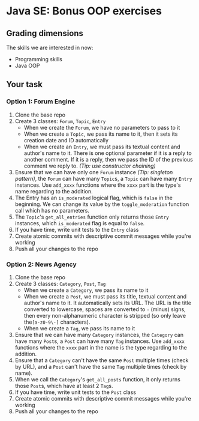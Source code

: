 # Java SE: Bonus OOP exercises

## Grading dimensions

The skills we are interested in now:

- Programming skills
- Java OOP

## Your task

### Option 1: Forum Engine

1. Clone the base repo
1. Create 3 classes: `Forum`, `Topic`, `Entry` 
   - When we create the `Forum`, we have no parameters to pass to it
   - When we create a `Topic`, we pass its name to it, then it sets its creation date and ID automatically
   - When we create an `Entry`, we must pass its textual content and author's name to it. There is one optional parameter if it is a reply to another comment. If it is a reply, then we pass the ID of the previous comment we reply to. *(Tip: use constructor chaining)*
1. Ensure that we can have only one `Forum` instance *(Tip: singleton pattern)*, the `Forum` can have many `Topic`s, a `Topic` can have many `Entry` instances. Use `add_xxxx` functions where the `xxxx` part is the type's name regarding to the addition.
1. The Entry has an `is_moderated` logical flag, which is `false` in the beginning. We can change its value by the `toggle_moderation` function call which has no parameters.
1. The `Topic`'s `get_all_entries` function only returns those `Entry` instances, which `is_moderated` flag is equal to `false`.
1. If you have time, write unit tests to the `Entry` class
1. Create atomic commits with descriptive commit messages while you're working
1. Push all your changes to the repo


### Option 2: News Agency

1. Clone the base repo
1. Create 3 classes: `Category`, `Post`, `Tag`
   - When we create a `Category`, we pass its name to it
   - When we create a `Post`, we must pass its title, textual content and author's name to it. It automatically sets its URL. The URL is the title converted to lowercase, spaces are converted to `-` (minus) signs, then every non-alphanumeric character is stripped (so only leave the`[a-z0-9\-]` characters).
   - When we create a `Tag`, we pass its name to it
1. Ensure that we can have many `Category` instances, the `Category` can have many `Post`s, a `Post` can have many `Tag` instances. Use `add_xxxx` functions where the `xxxx` part in the name is the type regarding to the addition.
1. Ensure that a `Category` can't have the same `Post` multiple times (check by URL), and a `Post` can't have the same `Tag` multiple times (check by name).
1. When we call the `Category`'s `get_all_posts` function, it only returns those `Post`s, which have at least 2 `Tag`s.
1. If you have time, write unit tests to the `Post` class
1. Create atomic commits with descriptive commit messages while you're working
1. Push all your changes to the repo
